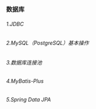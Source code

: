 ### 数据库
###### 1.JDBC

###### 2.MySQL（PostgreSQL）基本操作
###### 3.数据库连接池
###### 4.MyBatis-Plus
###### 5.Spring Data JPA